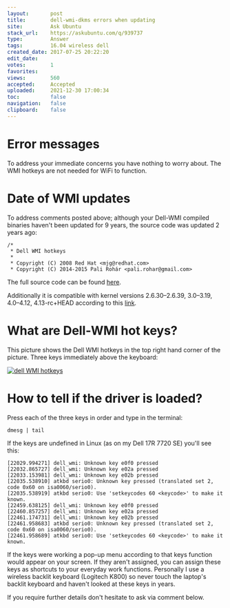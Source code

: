 ```yaml
---
layout:       post
title:        dell-wmi-dkms errors when updating
site:         Ask Ubuntu
stack_url:    https://askubuntu.com/q/939737
type:         Answer
tags:         16.04 wireless dell
created_date: 2017-07-25 20:22:20
edit_date:    
votes:        1
favorites:    
views:        560
accepted:     Accepted
uploaded:     2021-12-30 17:00:34
toc:          false
navigation:   false
clipboard:    false
---
```


# Error messages

To address your immediate concerns you have nothing to worry about. The WMI hotkeys are not needed for WiFi to function. 

# Date of WMI updates

To address comments posted above; although your Dell-WMI compiled binaries haven't been updated for 9 years, the source code was updated 2 years ago:

``` 
/*
 * Dell WMI hotkeys
 *
 * Copyright (C) 2008 Red Hat <mjg@redhat.com>
 * Copyright (C) 2014-2015 Pali Rohár <pali.rohar@gmail.com>

```

The full source code can be found [here][1].

Additionally it is compatible with kernel versions 2.6.30–2.6.39, 3.0–3.19, 4.0–4.12, 4.13-rc+HEAD according to this [link][2].

# What are Dell-WMI hot keys?

This picture shows the Dell WMI hotkeys in the top right hand corner of the picture. Three keys immediately above the keyboard:

[![dell WMI hotkeys][3]][3]

# How to tell if the driver is loaded?

Press each of the three keys in order and type in the terminal:

``` 
dmesg | tail

```

If the keys are undefined in Linux (as on my Dell 17R 7720 SE) you'll see this:

``` 
[22029.994271] dell_wmi: Unknown key e0f0 pressed
[22032.865727] dell_wmi: Unknown key e02a pressed
[22033.153981] dell_wmi: Unknown key e02b pressed
[22035.538910] atkbd serio0: Unknown key pressed (translated set 2, code 0x60 on isa0060/serio0).
[22035.538919] atkbd serio0: Use 'setkeycodes 60 <keycode>' to make it known.
[22459.638125] dell_wmi: Unknown key e0f0 pressed
[22460.857257] dell_wmi: Unknown key e02a pressed
[22461.174731] dell_wmi: Unknown key e02b pressed
[22461.958683] atkbd serio0: Unknown key pressed (translated set 2, code 0x60 on isa0060/serio0).
[22461.958689] atkbd serio0: Use 'setkeycodes 60 <keycode>' to make it known.

```

If the keys were working a pop-up menu according to that keys function would appear on your screen. If they aren't assigned, you can assign these keys as shortcuts to your everyday work functions. Personally I use a wireless backlit keyboard (Logitech K800) so never touch the laptop's backlit keyboard and haven't looked at these keys in years.

If you require further details don't hesitate to ask via comment below.

  [1]: https://github.com/torvalds/linux/blob/master/drivers/platform/x86/dell-wmi.c
  [2]: http://cateee.net/lkddb/web-lkddb/DELL_WMI.html
  [3]: https://i.stack.imgur.com/VrZL9.jpg
